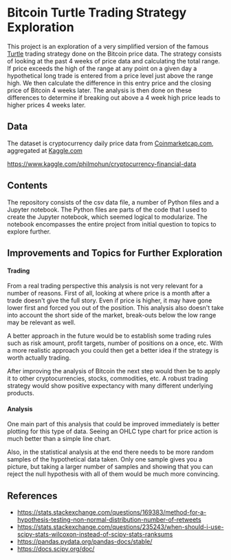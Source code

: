 # Bitcoin Turtle Trading Strategy Exploration

This project is an exploration of a very simplified version of the famous [Turtle](http://www.turtletrader.com/)
trading strategy done on the Bitcoin price data.  The strategy consists of looking
at the past 4 weeks of price data and calculating the total range.  If price exceeds
the high of the range at any point on a given day a hypothetical long trade is
entered from a price level just above the range high.  We then calculate the difference
in this entry price and the closing price of Bitcoin 4 weeks later.  The analysis
is then done on these differences to determine if breaking out above a 4 week high
price leads to higher prices 4 weeks later.

## Data

The dataset is cryptocurrency daily price data from [Coinmarketcap.com](https://coinmarketcap.com/), aggregated at [Kaggle.com](https://www.kaggle.com/)

https://www.kaggle.com/philmohun/cryptocurrency-financial-data

## Contents

The repository consists of the csv data file, a number of Python files and a Jupyter
notebook.  The Python files are parts of the code that I used to create the Jupyter
notebook, which seemed logical to modularize.  The notebook encompasses the entire
project from initial question to topics to explore further.

## Improvements and Topics for Further Exploration

#### Trading

From a real trading perspective this analysis is not very relevant for a number of
reasons.  First of all, looking at where price is a month after a trade doesn't give
the full story.  Even if price is higher, it may have gone lower first and forced
you out of the position.  This analysis also doesn't take into account the short
side of the market, break-outs below the low range may be relevant as well.  

A better approach in the future would be to establish some trading rules such as risk
amount, profit targets, number of positions on a once, etc.  With a more realistic
approach you could then get a better idea if the strategy is worth actually trading.

After improving the analysis of Bitcoin the next step would then be to apply it to
other cryptocurrencies, stocks, commodities, etc.  A robust trading strategy would
show positive expectancy with many different underlying products.

#### Analysis

One main part of this analysis that could be improved immediately is better plotting
for this type of data.  Seeing an OHLC type chart for price action is much better
than a simple line chart.

Also, in the statistical analysis at the end there needs to be more random samples of
the hypothetical data taken.  Only one sample gives you a picture, but taking a
larger number of samples and showing that you can reject the null hypothesis with
all of them would be much more convincing.

## References

  * https://stats.stackexchange.com/questions/169383/method-for-a-hypothesis-testing-non-normal-distribution-number-of-retweets
  * https://stats.stackexchange.com/questions/235243/when-should-i-use-scipy-stats-wilcoxon-instead-of-scipy-stats-ranksums
  * https://pandas.pydata.org/pandas-docs/stable/
  * https://docs.scipy.org/doc/
